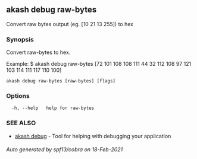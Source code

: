 ## akash debug raw-bytes

Convert raw bytes output (eg. [10 21 13 255]) to hex

### Synopsis

Convert raw-bytes to hex.
			
Example:
$ akash debug raw-bytes [72 101 108 108 111 44 32 112 108 97 121 103 114 111 117 110 100]
			

```
akash debug raw-bytes [raw-bytes] [flags]
```

### Options

```
  -h, --help   help for raw-bytes
```

### SEE ALSO

* [akash debug](akash_debug.md)	 - Tool for helping with debugging your application

###### Auto generated by spf13/cobra on 18-Feb-2021
